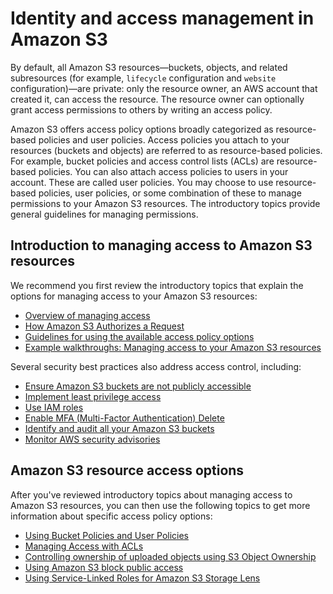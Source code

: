 # Identity and access management in Amazon S3<a name="s3-access-control"></a>

By default, all Amazon S3 resources—buckets, objects, and related subresources \(for example, `lifecycle` configuration and `website` configuration\)—are private: only the resource owner, an AWS account that created it, can access the resource\. The resource owner can optionally grant access permissions to others by writing an access policy\. 

Amazon S3 offers access policy options broadly categorized as resource\-based policies and user policies\. Access policies you attach to your resources \(buckets and objects\) are referred to as resource\-based policies\. For example, bucket policies and access control lists \(ACLs\) are resource\-based policies\. You can also attach access policies to users in your account\. These are called user policies\. You may choose to use resource\-based policies, user policies, or some combination of these to manage permissions to your Amazon S3 resources\. The introductory topics provide general guidelines for managing permissions\.

## Introduction to managing access to Amazon S3 resources<a name="intro-managing-access-s3-resources"></a>

We recommend you first review the introductory topics that explain the options for managing access to your Amazon S3 resources:
+ [Overview of managing access](access-control-overview.md)
+ [How Amazon S3 Authorizes a Request](how-s3-evaluates-access-control.md)
+ [Guidelines for using the available access policy options](access-policy-alternatives-guidelines.md)
+ [Example walkthroughs: Managing access to your Amazon S3 resources ](example-walkthroughs-managing-access.md)

Several security best practices also address access control, including:
+ [Ensure Amazon S3 buckets are not publicly accessible](security-best-practices.md#public)
+ [Implement least privilege access](security-best-practices.md#least)
+ [Use IAM roles](security-best-practices.md#roles)
+ [Enable MFA (Multi-Factor Authentication) Delete](security-best-practices.md#mfa)
+ [Identify and audit all your Amazon S3 buckets](security-best-practices.md#audit)
+ [Monitor AWS security advisories](security-best-practices.md#advisories)

## Amazon S3 resource access options<a name="s3-resource-access-options"></a>

After you've reviewed introductory topics about managing access to Amazon S3 resources, you can then use the following topics to get more information about specific access policy options:
+ [Using Bucket Policies and User Policies](using-iam-policies.md)
+ [Managing Access with ACLs](S3_ACLs_UsingACLs.md)
+ [Controlling ownership of uploaded objects using S3 Object Ownership](about-object-ownership.md)
+ [Using Amazon S3 block public access](access-control-block-public-access.md)
+ [Using Service\-Linked Roles for Amazon S3 Storage Lens](using-service-linked-roles.md)